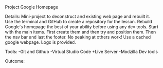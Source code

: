 Project Google Homepage

Details:
Mini-project to deconstruct and existing web page and rebuilt it. Use the terminal and GitHub to create a repository for the lesson. Rebuild Google's homepage the best of your ability before using any dev tools. Start with the main items. First create them and then try and position them. Then the nav bar and last the footer. No peaking at others work! Use a cached google webpage. Logo is provided.

Tools:
-Git and Github
-Virtual Studio Code
	+Live Server
-Modzilla Dev tools

Outcome:

